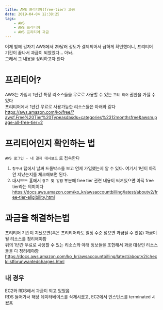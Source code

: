 ```yaml
---
title: AWS 프리티어(free-tier) 과금
date: 2019-04-04 12:38:25
tags:
    - AWS
    - AWS 프리티어
    - AWS 프리티어 과금
---
```


어제 밤에 갑자기 AWS에서 29달러 정도가 결제되어서 급하게 확인했더니, 프리티어 기간이 끝나서 과금이 되었었다... 아놔..  
그래서 그 내용을 정리하고자 한다  

# 프리티어?  
AWS는 가입시 1년간 특정 리소스들을 무료로 사용할 수 있는 `프리 티어` 권한을 가질 수 있다  
프리티어에서 1년간 무료로 사용가능한 리소스들은 아래와 같다  
<https://aws.amazon.com/ko/free/?awsf.Free%20Tier%20Typeasdasds=categories%2312monthsfree&awsm.page-all-free-tier=2>  

# 프리티어인지 확인하는 법  
`AWS 로그인 - 내 결제 대시보드` 로 접속한다  

1. `청구서` 탭에서 날짜 드롭박스를 보고 언제 가입했는지 알 수 있다. 여기서 1년이 아직 안 지났는지를 체크해보면 된다.  
2. 대시보드 홈에서 `경고 및 알람` 부분에 free tier 관련 내용이 써져있으면 아직 free tier라는 의미이다  
    <https://docs.aws.amazon.com/ko_kr/awsaccountbilling/latest/aboutv2/free-tier-eligibility.html>  

# 과금을 해결하는법  
프리티어 기간이 지났으면(혹은 프리티어라도 일정 수준 넘으면 과금될 수 있음) 과금이 될 리소스를 정리해야함  
위의 1년간 무료로 사용할 수 있는 리소스와 아래 정보들을 조합해서 과금 대상인 리소스들을 다 정리해야함  
<https://docs.aws.amazon.com/ko_kr/awsaccountbilling/latest/aboutv2/checklistforunwantedcharges.html>  

## 내 경우
EC2와 RDS에서 과금이 되고 있었음  
RDS 들어가서 해당 데이터베이스를 삭제시켰고, EC2에서 인스턴스를 terminated 시켰음  

<!-- more -->